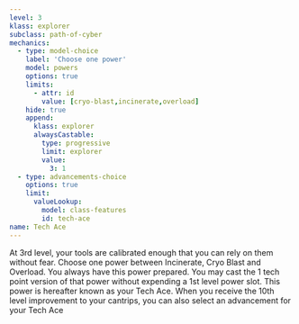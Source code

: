 ```yaml
---
level: 3
klass: explorer
subclass: path-of-cyber
mechanics:
  - type: model-choice
    label: 'Choose one power'
    model: powers
    options: true
    limits:
      - attr: id
        value: [cryo-blast,incinerate,overload]
    hide: true
    append:
      klass: explorer
      alwaysCastable:
        type: progressive
        limit: explorer
        value:
          3: 1
  - type: advancements-choice
    options: true
    limit:
      valueLookup:
        model: class-features
        id: tech-ace
name: Tech Ace
---
```

At 3rd level, your tools are calibrated enough that you can rely on them without fear. Choose one power between
Incinerate, Cryo Blast and Overload. You always have this power prepared. You may cast the 1 tech point version of that
power without expending a 1st level power slot. This power is hereafter known as your Tech Ace.
When you receive the 10th level improvement to your cantrips, you can also select an advancement for your Tech Ace

